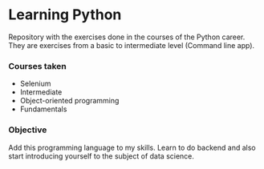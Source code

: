 # Learning Python

Repository with the exercises done in the courses of the Python career. They are exercises from a basic to intermediate level (Command line app).

### Courses taken

* Selenium
* Intermediate
* Object-oriented programming
* Fundamentals

### Objective

Add this programming language to my skills. Learn to do backend and also start introducing yourself to the subject of data science.